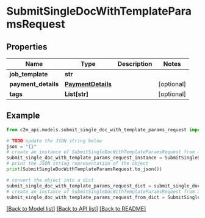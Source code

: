 # SubmitSingleDocWithTemplateParamsRequest


## Properties

Name | Type | Description | Notes
------------ | ------------- | ------------- | -------------
**job_template** | **str** |  | 
**payment_details** | [**PaymentDetails**](PaymentDetails.md) |  | [optional] 
**tags** | **List[str]** |  | [optional] 

## Example

```python
from c2m_api.models.submit_single_doc_with_template_params_request import SubmitSingleDocWithTemplateParamsRequest

# TODO update the JSON string below
json = "{}"
# create an instance of SubmitSingleDocWithTemplateParamsRequest from a JSON string
submit_single_doc_with_template_params_request_instance = SubmitSingleDocWithTemplateParamsRequest.from_json(json)
# print the JSON string representation of the object
print(SubmitSingleDocWithTemplateParamsRequest.to_json())

# convert the object into a dict
submit_single_doc_with_template_params_request_dict = submit_single_doc_with_template_params_request_instance.to_dict()
# create an instance of SubmitSingleDocWithTemplateParamsRequest from a dict
submit_single_doc_with_template_params_request_from_dict = SubmitSingleDocWithTemplateParamsRequest.from_dict(submit_single_doc_with_template_params_request_dict)
```
[[Back to Model list]](../README.md#documentation-for-models) [[Back to API list]](../README.md#documentation-for-api-endpoints) [[Back to README]](../README.md)


